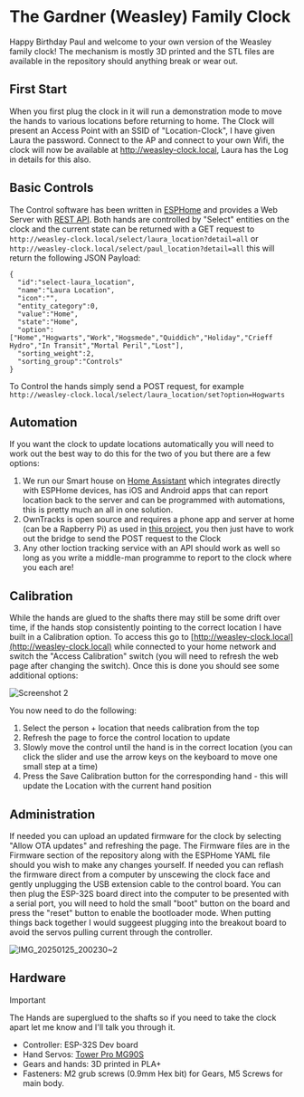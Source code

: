 # The Gardner (Weasley) Family Clock

Happy Birthday Paul and welcome to your own version of the Weasley family clock!  The mechanism is mostly 3D printed and the STL files are available in the repository should anything break or wear out.

## First Start

When you first plug the clock in it will run a demonstration mode to move the hands to various locations before returning to home.  The Clock will present an Access Point with an SSID of "Location-Clock", I have given Laura the password.  Connect to the AP and connect to your own Wifi, the clock will now be available at http://weasley-clock.local, Laura has the Log in details for this also.

## Basic Controls

The Control software has been written in [ESPHome](https://esphome.io/) and provides a Web Server with [REST API](https://esphome.io/web-api/#api-rest).  Both hands are controlled by "Select" entities on the clock and the current state can be returned with a GET request to `http://weasley-clock.local/select/laura_location?detail=all` or `http://weasley-clock.local/select/paul_location?detail=all` this will return the following JSON Payload:
```
{
  "id":"select-laura_location",
  "name":"Laura Location",
  "icon":"",
  "entity_category":0,
  "value":"Home",
  "state":"Home",
  "option":["Home","Hogwarts","Work","Hogsmede","Quiddich","Holiday","Crieff Hydro","In Transit","Mortal Peril","Lost"],
  "sorting_weight":2,
  "sorting_group":"Controls"
}
```
To Control the hands simply send a POST request, for example `http://weasley-clock.local/select/laura_location/set?option=Hogwarts`

## Automation

If you want the clock to update locations automatically you will need to work out the best way to do this for the two of you but there are a few options:

1. We run our Smart house on [Home Assistant](https://www.home-assistant.io/) which integrates directly with ESPHome devices, has iOS and Android apps that can report location back to the server and can be programmed with automations, this is pretty much an all in one solution.
2. OwnTracks is open source and requires a phone app and server at home (can be a Rapberry Pi) as used in [this project](https://github.com/WhereslyClock/MyWhereslyClock), you then just have to work out the bridge to send the POST request to the Clock
3. Any other loction tracking service with an API should work as well so long as you write a middle-man programme to report to the clock where you each are!

## Calibration

While the hands are glued to the shafts there may still be some drift over time, if the hands stop consistently pointing to the correct location I have built in a Calibration option.  To access this go to [http://weasley-clock.local](http://weasley-clock.local) while connected to your home network and switch the "Access Calibration" switch (you will need to refresh the web page after changing the switch).  Once this is done you should see some additional options:

![Screenshot 2](https://github.com/user-attachments/assets/a84e5988-4b7a-4493-8ec3-a6820fa307ac)

You now need to do the following:
1. Select the person + location that needs calibration from the top
2. Refresh the page to force the control location to update
3. Slowly move the control until the hand is in the correct location (you can click the slider and use the arrow keys on the keyboard to move one small step at a time)
4. Press the Save Calibration button for the corresponding hand - this will update the Location with the current hand position

## Administration

If needed you can upload an updated firmware for the clock by selecting "Allow OTA updates" and refreshing the page.  The Firmware files are in the Firmware section of the repository along with the ESPHome YAML file should you wish to make any changes yourself.  If needed you can reflash the firmware direct from a computer by unscewing the clock face and gently unplugging the USB extension cable to the control board.  You can then plug the ESP-32S board direct into the computer to be presented with a serial port, you will need to hold the small "boot" button on the board and press the "reset" button to enable the bootloader mode.  When putting things back together I would suggeest plugging into the breakout board to avoid the servos pulling current through the controller.

![IMG_20250125_200230~2](https://github.com/user-attachments/assets/0cf89c83-4a6e-46ef-acdc-315c0663ce97)

## Hardware

> [!IMPORTANT]
> The Hands are superglued to the shafts so if you need to take the clock apart let me know and I'll talk you through it.

+ Controller: ESP-32S Dev board
+ Hand Servos: [Tower Pro MG90S](https://towerpro.com.tw/product/mg90s-3/)
+ Gears and hands: 3D printed in PLA+
+ Fasteners: M2 grub screws (0.9mm Hex bit) for Gears, M5 Screws for main body.
